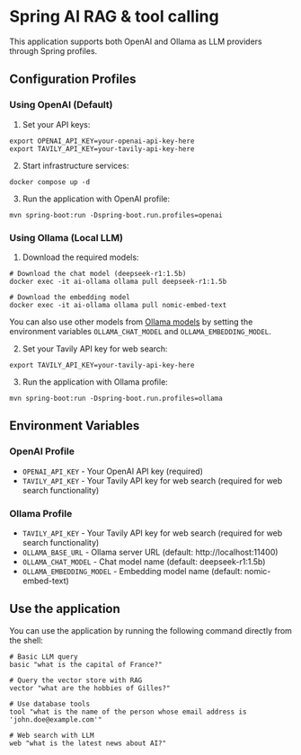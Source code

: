 # Spring AI RAG & tool calling

This application supports both OpenAI and Ollama as LLM providers through Spring profiles.

## Configuration Profiles

### Using OpenAI (Default)

1. Set your API keys:
```shell
export OPENAI_API_KEY=your-openai-api-key-here
export TAVILY_API_KEY=your-tavily-api-key-here
```

2. Start infrastructure services:
```shell
docker compose up -d
```

3. Run the application with OpenAI profile:
```shell
mvn spring-boot:run -Dspring-boot.run.profiles=openai
```

### Using Ollama (Local LLM)

1. Download the required models:
```shell
# Download the chat model (deepseek-r1:1.5b)
docker exec -it ai-ollama ollama pull deepseek-r1:1.5b

# Download the embedding model
docker exec -it ai-ollama ollama pull nomic-embed-text
```

You can also use other models from [Ollama models](https://ollama.com/models) by setting the environment variables `OLLAMA_CHAT_MODEL` and `OLLAMA_EMBEDDING_MODEL`.

2. Set your Tavily API key for web search:
```shell
export TAVILY_API_KEY=your-tavily-api-key-here
```

3. Run the application with Ollama profile:
```shell
mvn spring-boot:run -Dspring-boot.run.profiles=ollama
```

## Environment Variables

### OpenAI Profile
- `OPENAI_API_KEY` - Your OpenAI API key (required)
- `TAVILY_API_KEY` - Your Tavily API key for web search (required for web search functionality)

### Ollama Profile
- `TAVILY_API_KEY` - Your Tavily API key for web search (required for web search functionality)
- `OLLAMA_BASE_URL` - Ollama server URL (default: http://localhost:11400)
- `OLLAMA_CHAT_MODEL` - Chat model name (default: deepseek-r1:1.5b)
- `OLLAMA_EMBEDDING_MODEL` - Embedding model name (default: nomic-embed-text)

## Use the application

You can use the application by running the following command directly from the shell:

```shell
# Basic LLM query
basic "what is the capital of France?"

# Query the vector store with RAG
vector "what are the hobbies of Gilles?"

# Use database tools
tool "what is the name of the person whose email address is 'john.doe@example.com'"

# Web search with LLM
web "what is the latest news about AI?"
```
